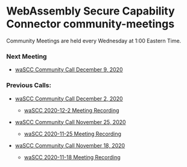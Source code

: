 
# WebAssembly Secure Capability Connector community-meetings

Community Meetings are held every Wednesday at 1:00 Eastern Time.

### Next Meeting
* [waSCC Community Call December 9, 2020](2020-12-9-wascc-community-call.md)


### Previous Calls:
* [waSCC Community Call December 2, 2020](2020-12-2-wascc-community-call.md)
     * [waSCC 2020-12-2 Meeting Recording]()

* [waSCC Community Call November 25, 2020](community-calls/2020-11-25-wascc-community-call.md)
     * [waSCC 2020-11-25 Meeting Recording](https://youtu.be/aZ0gaeCmYKk)

* [waSCC Community Call November 18, 2020](community-calls/2020-11-18-wascc-community-call.md)
     * [waSCC 2020-11-18 Meeting Recording](https://youtu.be/sxT9VlIBCto)
